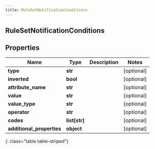 ```yaml
---
title: RuleSetNotificationConditions
---
```

## RuleSetNotificationConditions

## Properties

|Name | Type | Description | Notes|
|------------ | ------------- | ------------- | -------------|
| **type** | **str** |  | [optional] |
| **inverted** | **bool** |  | [optional] |
| **attribute_name** | **str** |  | [optional] |
| **value** | **str** |  | [optional] |
| **value_type** | **str** |  | [optional] |
| **operator** | **str** |  | [optional] |
| **codes** | **list[str]** |  | [optional] |
| **additional_properties** | **object** |  | [optional] |
{: class="table table-striped"}


